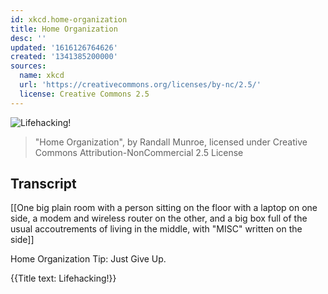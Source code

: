 ```yaml
---
id: xkcd.home-organization
title: Home Organization
desc: ''
updated: '1616126764626'
created: '1341385200000'
sources:
  name: xkcd
  url: 'https://creativecommons.org/licenses/by-nc/2.5/'
  license: Creative Commons 2.5
---
```

![Lifehacking!](https://imgs.xkcd.com/comics/home_organization.png)
> "Home Organization", by Randall Munroe, licensed under Creative Commons Attribution-NonCommercial 2.5 License

## Transcript
[[One big plain room with a person sitting on the floor with a laptop on one side, a modem and wireless router on the other, and a big box full of the usual accoutrements of living in the middle, with "MISC" written on the side]]

Home Organization Tip: Just Give Up.

{{Title text: Lifehacking!}}

